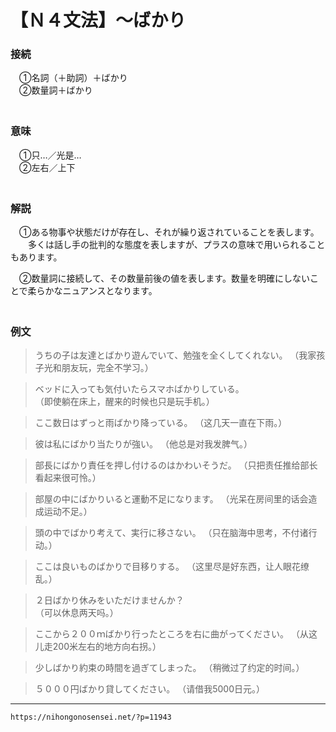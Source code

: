 # 【Ｎ４文法】～ばかり

### 接続

　①名詞（＋助詞）＋ばかり  
　②数量詞＋ばかり  
　

### 意味

　①只…／光是…  
　②左右／上下  
　

### 解説

　①ある物事や状態だけが存在し、それが繰り返されていることを表します。  
　　多くは話し手の批判的な態度を表しますが、プラスの意味で用いられることもあります。

　②数量詞に接続して、その数量前後の値を表します。数量を明確にしないことで柔らかなニュアンスとなります。  
　

### 例文

>うちの子は友達とばかり遊んでいて、勉強を全くしてくれない。
（我家孩子光和朋友玩，完全不学习。）  

>ベッドに入っても気付いたらスマホばかりしている。  
（即使躺在床上，醒来的时候也只是玩手机。）

>ここ数日はずっと雨ばかり降っている。
（这几天一直在下雨。）  

>彼は私にばかり当たりが強い。
（他总是对我发脾气。）  

>部長にばかり責任を押し付けるのはかわいそうだ。
（只把责任推给部长看起来很可怜。） 

>部屋の中にばかりいると運動不足になります。 
（光呆在房间里的话会造成运动不足。）  

>頭の中でばかり考えて、実行に移さない。 
（只在脑海中思考，不付诸行动。）  

>ここは良いものばかりで目移りする。 
（这里尽是好东西，让人眼花缭乱。）  

>２日ばかり休みをいただけませんか？  
（可以休息两天吗。）  

>ここから２００ｍばかり行ったところを右に曲がってください。 
（从这儿走200米左右的地方向右拐。）  

>少しばかり約束の時間を過ぎてしまった。 
（稍微过了约定的时间。）  

>５０００円ばかり貸してください。
（请借我5000日元。）

---
`https://nihongonosensei.net/?p=11943`